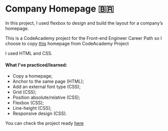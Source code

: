 # Company Homepage :brazil:

In this project, I used flexbox to design and build the layout for a company’s homepage.<br>

This is a CodeAcademy project for the Front-end Engineer Career Path so  I choose to copy [this](https://content.codecademy.com/PRO/independent-practice-projects/flexbox-business-site/example-site/index.html?_gl=1*99dcgn*_ga*NTEzNzQzNDM5OS4xNjY4MTYyMTI4*_ga_3LRZM6TM9L*MTY3MzUxNTI1Ny43NC4xLjE2NzM1MTUyNzkuMC4wLjA.#portfolio) homepage from CodeAcademy Project

I used HTML and CSS.

#### What I've practiced/learned:
- Copy a homepage;
- Anchor to the same page (HTML);
- Add an external font type (CSS);
- Grid (CSS);
- Position absolute/relative (CSS);
- Flexbox (CSS);
- Line-height (CSS);
- Responsive design (CSS).




You can check the project ready [here](https://yasmingsdm.github.io/companyhomepage/)
